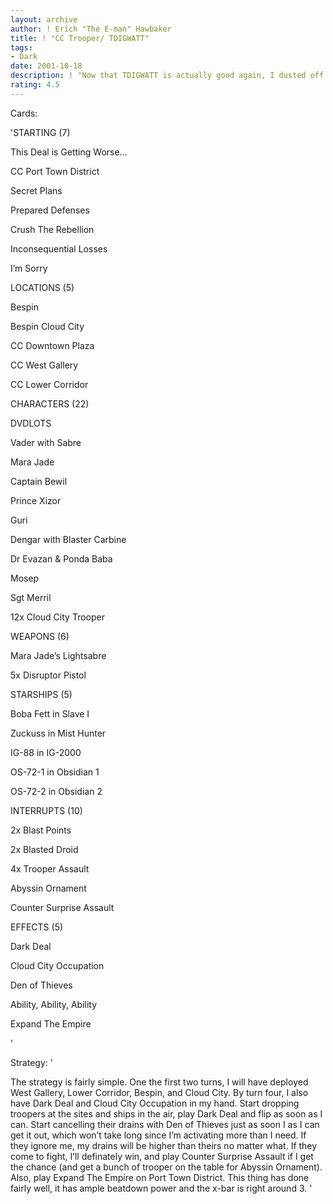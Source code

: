 ```yaml
---
layout: archive
author: ! Erich "The E-man" Hawbaker
title: ! "CC Trooper/ TDIGWATT"
tags:
- Dark
date: 2001-10-18
description: ! "Now that TDIGWATT is actually good again, I dusted off the old Dark Deal deck from years ago I had put into retirement. It worked fairly well even before the Objective or I’m Sorry existed, and it got some real reinforcement out of those. Basically,"
rating: 4.5
---
```

Cards: 

'STARTING (7)

This Deal is Getting Worse...

CC Port Town District

Secret Plans

Prepared Defenses

Crush The Rebellion

Inconsequential Losses

I’m Sorry


LOCATIONS (5)

Bespin

Bespin Cloud City

CC Downtown Plaza

CC West Gallery

CC Lower Corridor


CHARACTERS (22)

DVDLOTS

Vader with Sabre

Mara Jade

Captain Bewil

Prince Xizor

Guri

Dengar with Blaster Carbine

Dr Evazan & Ponda Baba

Mosep

Sgt Merril

12x Cloud City Trooper


WEAPONS (6)

Mara Jade’s Lightsabre

5x Disruptor Pistol


STARSHIPS (5)

Boba Fett in Slave I

Zuckuss in Mist Hunter

IG-88 in IG-2000

OS-72-1 in Obsidian 1

OS-72-2 in Obsidian 2


INTERRUPTS (10)

2x Blast Points

2x Blasted Droid

4x Trooper Assault

Abyssin Ornament

Counter Surprise Assault


EFFECTS (5)

Dark Deal

Cloud City Occupation

Den of Thieves

Ability, Ability, Ability

Expand The Empire


'

Strategy: '

The strategy is fairly simple. One the first two turns, I will have deployed West Gallery, Lower Corridor, Bespin, and Cloud City. By turn four, I also have Dark Deal and Cloud City Occupation in my hand. Start dropping troopers at the sites and ships in the air, play Dark Deal and flip as soon as I can. Start cancelling their drains with Den of Thieves just as soon I as I can get it out, which won’t take long since I’m activating more than I need. If they ignore me, my drains will be higher than theirs no matter what. If they come to fight, I’ll definately win, and play Counter Surprise Assault if I get the chance (and get a bunch of trooper on the table for Abyssin Ornament). Also, play Expand The Empire on Port Town District. This thing has done fairly well, it has ample beatdown power and the x-bar is right around 3.       '